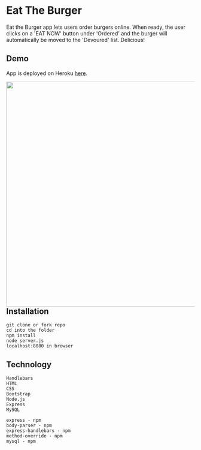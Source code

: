 # Eat The Burger

Eat the Burger app lets users order burgers online. When ready, the user clicks on a 'EAT NOW' button under 'Ordered' and the burger will automatically be moved to the 'Devoured' list. Delicious!


## Demo
App is deployed on Heroku [here](https://burger-magic.herokuapp.com/).

<img src="/screenshot/burger-app.png" align="left" height="600" width="511">



## Installation
```
git clone or fork repo
cd into the folder
npm install
node server.js
localhost:8080 in browser
```


## Technology
```
Handlebars
HTML
CSS
Bootstrap
Node.js
Express
MySQL

express - npm
body-parser - npm
express-handlebars - npm
method-override - npm
mysql - npm
```
